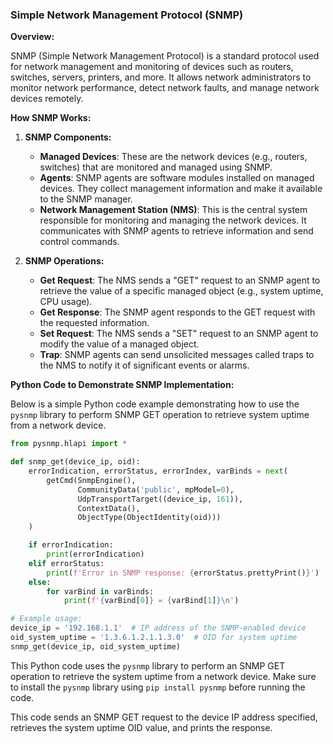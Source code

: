 ### Simple Network Management Protocol (SNMP)

**Overview:**

SNMP (Simple Network Management Protocol) is a standard protocol used for network management and monitoring of devices such as routers, switches, servers, printers, and more. It allows network administrators to monitor network performance, detect network faults, and manage network devices remotely.

**How SNMP Works:**

1. **SNMP Components:**
   - **Managed Devices**: These are the network devices (e.g., routers, switches) that are monitored and managed using SNMP.
   - **Agents**: SNMP agents are software modules installed on managed devices. They collect management information and make it available to the SNMP manager.
   - **Network Management Station (NMS)**: This is the central system responsible for monitoring and managing the network devices. It communicates with SNMP agents to retrieve information and send control commands.

2. **SNMP Operations:**
   - **Get Request**: The NMS sends a "GET" request to an SNMP agent to retrieve the value of a specific managed object (e.g., system uptime, CPU usage).
   - **Get Response**: The SNMP agent responds to the GET request with the requested information.
   - **Set Request**: The NMS sends a "SET" request to an SNMP agent to modify the value of a managed object.
   - **Trap**: SNMP agents can send unsolicited messages called traps to the NMS to notify it of significant events or alarms.

**Python Code to Demonstrate SNMP Implementation:**

Below is a simple Python code example demonstrating how to use the `pysnmp` library to perform SNMP GET operation to retrieve system uptime from a network device.

```python
from pysnmp.hlapi import *

def snmp_get(device_ip, oid):
    errorIndication, errorStatus, errorIndex, varBinds = next(
        getCmd(SnmpEngine(),
               CommunityData('public', mpModel=0),
               UdpTransportTarget((device_ip, 161)),
               ContextData(),
               ObjectType(ObjectIdentity(oid)))
    )

    if errorIndication:
        print(errorIndication)
    elif errorStatus:
        print(f'Error in SNMP response: {errorStatus.prettyPrint()}')
    else:
        for varBind in varBinds:
            print(f'{varBind[0]} = {varBind[1]}\n')

# Example usage:
device_ip = '192.168.1.1'  # IP address of the SNMP-enabled device
oid_system_uptime = '1.3.6.1.2.1.1.3.0'  # OID for system uptime
snmp_get(device_ip, oid_system_uptime)
```

This Python code uses the `pysnmp` library to perform an SNMP GET operation to retrieve the system uptime from a network device. Make sure to install the `pysnmp` library using `pip install pysnmp` before running the code.

This code sends an SNMP GET request to the device IP address specified, retrieves the system uptime OID value, and prints the response.